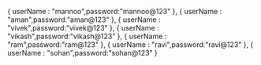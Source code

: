 
 { userName : "mannoo",password:"mannoo@123" },
 { userName : "aman",password:"aman@123" },
 { userName : "vivek",password:"vivek@123" },
 { userName : "vikash",password:"vikash@123" },
 { userName : "ram",password:"ram@123" },
 { userName : "ravi",password:"ravi@123" },
 { userName : "sohan",password:"sohan@123" }
